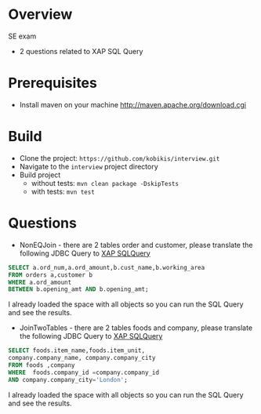Overview
================

SE exam

* 2 questions related to XAP SQL Query

Prerequisites
=============
* Install maven on your machine http://maven.apache.org/download.cgi

Build
=====

* Clone the project: `https://github.com/kobikis/interview.git`
* Navigate to the `interview` project directory
* Build project
  * without tests: `mvn clean package -DskipTests`
  * with tests: `mvn test`

Questions
=========

* NonEQJoin - there are 2 tables order and customer, please translate the following JDBC Query to [XAP SQLQuery](http://docs.gigaspaces.com/xap100net/query-sql.html)
```sql
SELECT a.ord_num,a.ord_amount,b.cust_name,b.working_area
FROM orders a,customer b
WHERE a.ord_amount
BETWEEN b.opening_amt AND b.opening_amt;
```
I already loaded the space with all objects so you can run the SQL Query and see the results.

* JoinTwoTables - there are 2 tables foods and company, please translate the following JDBC Query to [XAP SQLQuery](http://docs.gigaspaces.com/xap100net/query-sql.html)
```sql
SELECT foods.item_name,foods.item_unit,
company.company_name, company.company_city
FROM foods ,company
WHERE  foods.company_id =company.company_id
AND company.company_city='London';
```
I already loaded the space with all objects so you can run the SQL Query and see the results.
